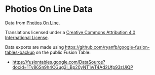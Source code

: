 Photios On Line Data
====================

Data from [Photios On Line](https://dcthree.github.io/photios/).

Translations licensed under a [Creative Commons Attribution 4.0 International License](https://creativecommons.org/licenses/by/4.0/).

Data exports are made using <https://github.com/ryanfb/google-fusion-tables-backup> on the public Fusion Table:

 * <https://fusiontables.google.com/DataSource?docid=1Tv86Sn9h4CGug3I_Bp20yNT1wT4Ad2Ufp93zUiQP>
